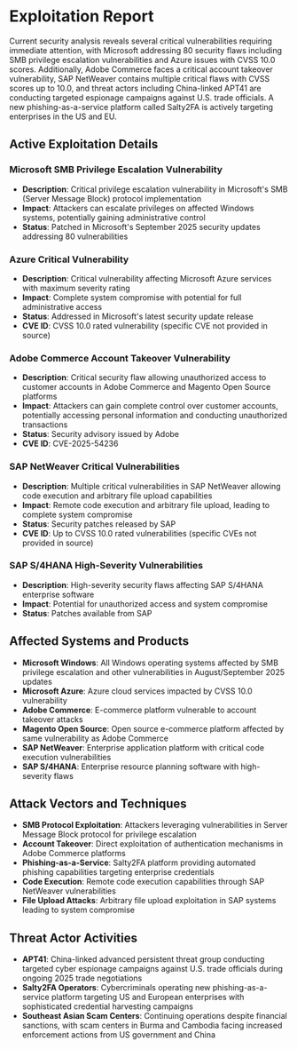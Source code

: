# Exploitation Report

Current security analysis reveals several critical vulnerabilities requiring immediate attention, with Microsoft addressing 80 security flaws including SMB privilege escalation vulnerabilities and Azure issues with CVSS 10.0 scores. Additionally, Adobe Commerce faces a critical account takeover vulnerability, SAP NetWeaver contains multiple critical flaws with CVSS scores up to 10.0, and threat actors including China-linked APT41 are conducting targeted espionage campaigns against U.S. trade officials. A new phishing-as-a-service platform called Salty2FA is actively targeting enterprises in the US and EU.

## Active Exploitation Details

### Microsoft SMB Privilege Escalation Vulnerability
- **Description**: Critical privilege escalation vulnerability in Microsoft's SMB (Server Message Block) protocol implementation
- **Impact**: Attackers can escalate privileges on affected Windows systems, potentially gaining administrative control
- **Status**: Patched in Microsoft's September 2025 security updates addressing 80 vulnerabilities

### Azure Critical Vulnerability
- **Description**: Critical vulnerability affecting Microsoft Azure services with maximum severity rating
- **Impact**: Complete system compromise with potential for full administrative access
- **Status**: Addressed in Microsoft's latest security update release
- **CVE ID**: CVSS 10.0 rated vulnerability (specific CVE not provided in source)

### Adobe Commerce Account Takeover Vulnerability
- **Description**: Critical security flaw allowing unauthorized access to customer accounts in Adobe Commerce and Magento Open Source platforms
- **Impact**: Attackers can gain complete control over customer accounts, potentially accessing personal information and conducting unauthorized transactions
- **Status**: Security advisory issued by Adobe
- **CVE ID**: CVE-2025-54236

### SAP NetWeaver Critical Vulnerabilities
- **Description**: Multiple critical vulnerabilities in SAP NetWeaver allowing code execution and arbitrary file upload capabilities
- **Impact**: Remote code execution and arbitrary file upload, leading to complete system compromise
- **Status**: Security patches released by SAP
- **CVE ID**: Up to CVSS 10.0 rated vulnerabilities (specific CVEs not provided in source)

### SAP S/4HANA High-Severity Vulnerabilities
- **Description**: High-severity security flaws affecting SAP S/4HANA enterprise software
- **Impact**: Potential for unauthorized access and system compromise
- **Status**: Patches available from SAP

## Affected Systems and Products

- **Microsoft Windows**: All Windows operating systems affected by SMB privilege escalation and other vulnerabilities in August/September 2025 updates
- **Microsoft Azure**: Azure cloud services impacted by CVSS 10.0 vulnerability
- **Adobe Commerce**: E-commerce platform vulnerable to account takeover attacks
- **Magento Open Source**: Open source e-commerce platform affected by same vulnerability as Adobe Commerce
- **SAP NetWeaver**: Enterprise application platform with critical code execution vulnerabilities
- **SAP S/4HANA**: Enterprise resource planning software with high-severity flaws

## Attack Vectors and Techniques

- **SMB Protocol Exploitation**: Attackers leveraging vulnerabilities in Server Message Block protocol for privilege escalation
- **Account Takeover**: Direct exploitation of authentication mechanisms in Adobe Commerce platforms
- **Phishing-as-a-Service**: Salty2FA platform providing automated phishing capabilities targeting enterprise credentials
- **Code Execution**: Remote code execution capabilities through SAP NetWeaver vulnerabilities
- **File Upload Attacks**: Arbitrary file upload exploitation in SAP systems leading to system compromise

## Threat Actor Activities

- **APT41**: China-linked advanced persistent threat group conducting targeted cyber espionage campaigns against U.S. trade officials during ongoing 2025 trade negotiations
- **Salty2FA Operators**: Cybercriminals operating new phishing-as-a-service platform targeting US and European enterprises with sophisticated credential harvesting campaigns
- **Southeast Asian Scam Centers**: Continuing operations despite financial sanctions, with scam centers in Burma and Cambodia facing increased enforcement actions from US government and China